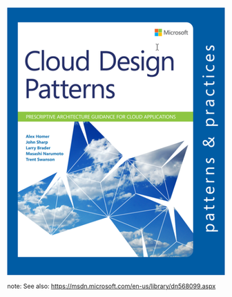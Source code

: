 ![Cloud Design Patterns Book](resources/images/cloud-design-patterns-book.png)

note:
See also: <https://msdn.microsoft.com/en-us/library/dn568099.aspx>
